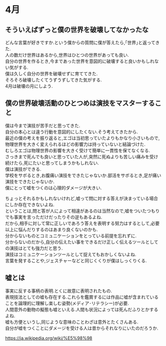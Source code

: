 # 4月

## そういえばずっと僕の世界を破壊してなかったな

どんな言葉が好きですか.という僕からの質問に僕が答えたら,｢世界｣と返ってきた.  
人の数だけ世界はあるから,世界はひとつの世界があっても良い.  
自分の世界を作るとき,今まであった世界を意図的に破壊すると良いかもしれない気がする.  
僕は久しく自分の世界を破壊せずに育ててきた.  
そろそろ破壊したくてうずうずしてきた気がする.  
4月は破壊の月にしよう.

## 僕の世界破壊活動のひとつめは演技をマスターすること

僕は今まで演技が苦手だと思ってきた.  
自分の本心とは違う行動を意図的にしたくない.そう考えてきたから.  
最近の僕の考えを振り返ると,エゴは当初思っていたよりもかなり小さいもので,
物理世界を大きく変えられるほどの影響力は持っていないと結論づけた.  
むしろエゴは物理世界の影響を大きく受けて簡単に一貫性を保てなくなる.  
さっきまで死んでも良いと思っていた人が,突然に死ぬよりも苦しい痛みを受け続けたら,死にたいと思ってしまうかもしれない.  
僕は演技ができる.  
学校をサボるとき,お腹痛い演技をできたじゃないか.部活をサボるとき,足が痛い演技をできたじゃないか.  
僕にとって嘘をつくのは心理的ダメージが大きい.  

ちょっとそれるかもしれないけれど,嘘って問に対する答えが決まっている場合にしか存在できないよね.  
ということは,問と答が人によって相違があるのは当然なので,嘘をついたつもりでも事実を言っただけだったりその逆もあるよね.  
だから,相手に対して常に正しいであろう答えを表明する努力はするとして,必要以上に悩んだりするのはあまり良くないのかも.  
分からないものとコミュニケーションをとっている前提を忘れずに.  
分からないのだから,自分の伝えたい事をできるだけ正しく伝えるツールとしての演技はとても強力だと思う.  
演技はコミュニケーションツールとして捉えてもおかしくないよね.  
言葉を発することや,ジェスチャーなどと同じくくりが僕はしっくりくる.  

## 嘘とは

事実に反する事柄の表明.とくに故意に表明されたもの.  
表現技法としての嘘も存在する.これらを鑑賞するには作品に嘘が含まれていることを論理的に理解し楽しむ姿勢(メディア･リテラシー)が必要.  
人間意外の動物の擬態も嘘といえる.人間も状況によっては死んだふりとかするよね.  
嘘も方便というし,同じような意味のことわざは意外とたくさんある.  
自分が嘘をつくことにダメージを受ける人は昔からそれなりにいたのだろうか.  

<https://ja.wikipedia.org/wiki/%E5%98%98>
